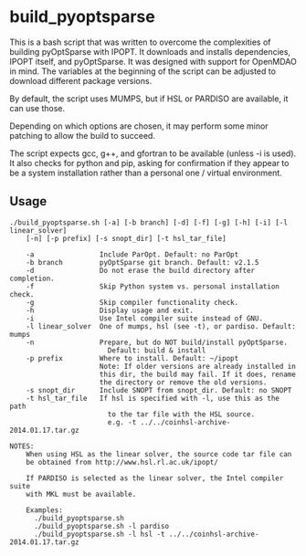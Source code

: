 # build_pyoptsparse
This is a bash script that was written to overcome the complexities of building pyOptSparse with IPOPT. It downloads and installs dependencies, IPOPT itself, and pyOptSparse. It was designed with support for OpenMDAO in mind. The variables at the beginning of the script can be adjusted to download different package versions.

By default, the script uses MUMPS, but if HSL or PARDISO are available, it can use those.

Depending on which options are chosen, it may perform some minor patching to allow the build to succeed.

The script expects gcc, g++, and gfortran to be available (unless -i is used). It also checks for python and pip, asking for confirmation if they appear to be a system installation rather than a personal one / virtual environment.

## Usage
```
./build_pyoptsparse.sh [-a] [-b branch] [-d] [-f] [-g] [-h] [-i] [-l linear_solver]
    [-n] [-p prefix] [-s snopt_dir] [-t hsl_tar_file]

    -a                Include ParOpt. Default: no ParOpt
    -b branch         pyOptSparse git branch. Default: v2.1.5
    -d                Do not erase the build directory after completion.
    -f                Skip Python system vs. personal installation check.
    -g                Skip compiler functionality check.
    -h                Display usage and exit.
    -i                Use Intel compiler suite instead of GNU.
    -l linear_solver  One of mumps, hsl (see -t), or pardiso. Default: mumps
    -n                Prepare, but do NOT build/install pyOptSparse.
                        Default: build & install
    -p prefix         Where to install. Default: ~/ipopt
                      Note: If older versions are already installed in
                      this dir, the build may fail. If it does, rename
                      the directory or remove the old versions.
    -s snopt_dir      Include SNOPT from snopt_dir. Default: no SNOPT
    -t hsl_tar_file   If hsl is specified with -l, use this as the path
                        to the tar file with the HSL source.
                        e.g. -t ../../coinhsl-archive-2014.01.17.tar.gz

NOTES:
    When using HSL as the linear solver, the source code tar file can
    be obtained from http://www.hsl.rl.ac.uk/ipopt/

    If PARDISO is selected as the linear solver, the Intel compiler suite
    with MKL must be available.

    Examples:
      ./build_pyoptsparse.sh
      ./build_pyoptsparse.sh -l pardiso
      ./build_pyoptsparse.sh -l hsl -t ../../coinhsl-archive-2014.01.17.tar.gz
 ```

